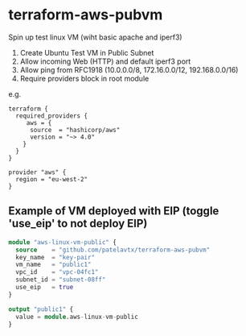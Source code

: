 # terraform-aws-pubvm

Spin up test linux VM  (wiht basic apache and iperf3)


1. Create Ubuntu Test VM in Public Subnet
2. Allow incoming Web (HTTP) and default iperf3 port
3. Allow ping from RFC1918 (10.0.0.0/8, 172.16.0.0/12, 192.168.0.0/16)
4. Require providers block in root module

e.g.

```
terraform {
  required_providers {
     aws = {
      source  = "hashicorp/aws"
      version = "~> 4.0"
    }
  }
}

provider "aws" {
  region = "eu-west-2"
}
```


## Example of VM deployed with EIP (toggle 'use_eip' to not deploy EIP)

```terraform
module "aws-linux-vm-public" {
  source    = "github.com/patelavtx/terraform-aws-pubvm"
  key_name  = "key-pair"
  vm_name   = "public1"
  vpc_id    = "vpc-04fc1"
  subnet_id = "subnet-08ff"
  use_eip   = true
}

output "public1" {
  value = module.aws-linux-vm-public
}
```


